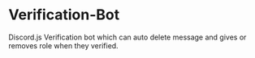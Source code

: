 # Verification-Bot
Discord.js Verification bot which can auto delete message and gives or removes role when they verified.
